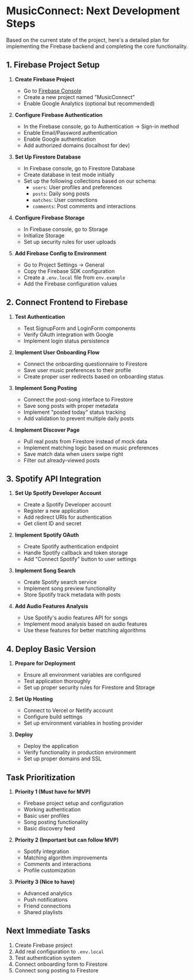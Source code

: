 # MusicConnect: Next Development Steps

Based on the current state of the project, here's a detailed plan for implementing the Firebase backend and completing the core functionality.

## 1. Firebase Project Setup

1. **Create Firebase Project**
   - Go to [Firebase Console](https://console.firebase.google.com/)
   - Create a new project named "MusicConnect"
   - Enable Google Analytics (optional but recommended)

2. **Configure Firebase Authentication**
   - In the Firebase console, go to Authentication → Sign-in method
   - Enable Email/Password authentication
   - Enable Google authentication
   - Add authorized domains (localhost for dev)

3. **Set Up Firestore Database**
   - In Firebase console, go to Firestore Database
   - Create database in test mode initially
   - Set up the following collections based on our schema:
     - `users`: User profiles and preferences
     - `posts`: Daily song posts
     - `matches`: User connections
     - `comments`: Post comments and interactions

4. **Configure Firebase Storage**
   - In Firebase console, go to Storage
   - Initialize Storage
   - Set up security rules for user uploads

5. **Add Firebase Config to Environment**
   - Go to Project Settings → General
   - Copy the Firebase SDK configuration
   - Create a `.env.local` file from `env.example`
   - Add the Firebase configuration values

## 2. Connect Frontend to Firebase

1. **Test Authentication**
   - Test SignupForm and LoginForm components
   - Verify OAuth integration with Google
   - Implement login status persistence

2. **Implement User Onboarding Flow**
   - Connect the onboarding questionnaire to Firestore
   - Save user music preferences to their profile
   - Create proper user redirects based on onboarding status

3. **Implement Song Posting**
   - Connect the post-song interface to Firestore
   - Save song posts with proper metadata
   - Implement "posted today" status tracking
   - Add validation to prevent multiple daily posts

4. **Implement Discover Page**
   - Pull real posts from Firestore instead of mock data
   - Implement matching logic based on music preferences
   - Save match data when users swipe right
   - Filter out already-viewed posts

## 3. Spotify API Integration

1. **Set Up Spotify Developer Account**
   - Create a Spotify Developer account
   - Register a new application
   - Add redirect URIs for authentication
   - Get client ID and secret

2. **Implement Spotify OAuth**
   - Create Spotify authentication endpoint
   - Handle Spotify callback and token storage
   - Add "Connect Spotify" button to user settings

3. **Implement Song Search**
   - Create Spotify search service
   - Implement song preview functionality
   - Store Spotify track metadata with posts

4. **Add Audio Features Analysis**
   - Use Spotify's audio features API for songs
   - Implement mood analysis based on audio features
   - Use these features for better matching algorithms

## 4. Deploy Basic Version

1. **Prepare for Deployment**
   - Ensure all environment variables are configured
   - Test application thoroughly
   - Set up proper security rules for Firestore and Storage

2. **Set Up Hosting**
   - Connect to Vercel or Netlify account
   - Configure build settings
   - Set up environment variables in hosting provider

3. **Deploy**
   - Deploy the application
   - Verify functionality in production environment
   - Set up proper domains and SSL

## Task Prioritization

1. **Priority 1 (Must have for MVP)**
   - Firebase project setup and configuration
   - Working authentication
   - Basic user profiles
   - Song posting functionality
   - Basic discovery feed

2. **Priority 2 (Important but can follow MVP)**
   - Spotify integration
   - Matching algorithm improvements
   - Comments and interactions
   - Profile customization

3. **Priority 3 (Nice to have)**
   - Advanced analytics
   - Push notifications
   - Friend connections
   - Shared playlists

## Next Immediate Tasks

1. Create Firebase project
2. Add real configuration to `.env.local`
3. Test authentication system 
4. Connect onboarding form to Firestore
5. Connect song posting to Firestore 